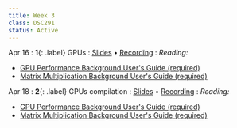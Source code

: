 ```yaml
---
title: Week 3
class: DSC291
status: Active
---
```


Apr 16
: **1**{: .label} GPUs
  : [Slides](assets/slides/5_gpus.pdf) &#8226; [Recording](https://podcast.ucsd.edu/watch/sp24/dsc291_d00/5)
: *Reading:*
* [GPU Performance Background User's Guide (required)](https://docs.nvidia.com/deeplearning/performance/dl-performance-gpu-background/index.html)
* [Matrix Multiplication Background User's Guide (required)](https://docs.nvidia.com/deeplearning/performance/dl-performance-matrix-multiplication/index.html)


Apr 18
: **2**{: .label} GPUs compilation
  : [Slides](assets/slides/6_gpus-compilation.pdf) &#8226; [Recording](https://podcast.ucsd.edu/watch/sp24/dsc291_d00/6)
: *Reading:*
* [GPU Performance Background User's Guide (required)](https://docs.nvidia.com/deeplearning/performance/dl-performance-gpu-background/index.html)
* [Matrix Multiplication Background User's Guide (required)](https://docs.nvidia.com/deeplearning/performance/dl-performance-matrix-multiplication/index.html)


